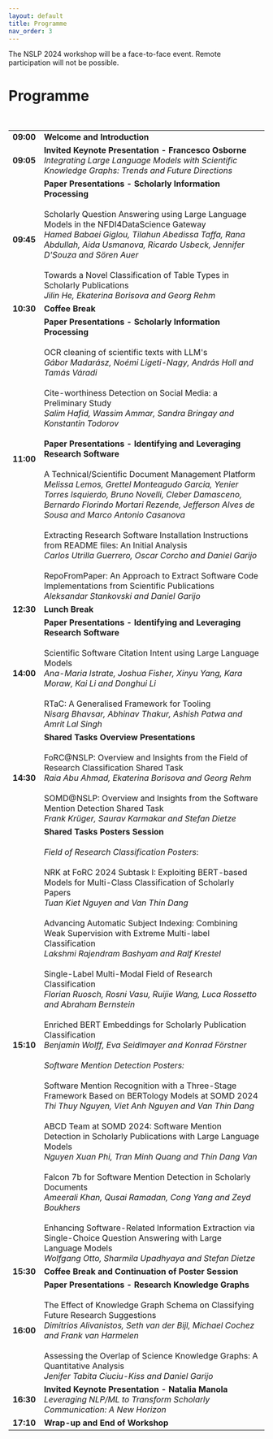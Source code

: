 ```yaml
---
layout: default
title: Programme
nav_order: 3
---
```

The NSLP 2024 workshop will be a face-to-face event. Remote participation will not be possible.

# Programme

<table>
  <tr>
    <td><strong>09:00</strong></td>
    <td><strong>Welcome and Introduction</strong></td>
  </tr>
  <tr>
    <td><strong>09:05</strong></td>
    <td colspan="2"><strong>Invited Keynote Presentation - Francesco Osborne</strong> 
      <br><em>Integrating Large Language Models with Scientific Knowledge Graphs: Trends and Future Directions</em></td>
  </tr>
  <tr>
    <td><strong>09:45</strong></td>
    <td colspan="5"><strong>Paper Presentations - Scholarly Information Processing</strong>
      <br>
      <br>Scholarly Question Answering using Large Language Models in the NFDI4DataScience Gateway 
      <br><em>Hamed Babaei Giglou, Tilahun Abedissa Taffa, Rana Abdullah, Aida Usmanova, Ricardo Usbeck, Jennifer D'Souza and Sören Auer</em>  
      <br>
      <br>Towards a Novel Classification of Table Types in Scholarly Publications 
      <br><em>Jilin He, Ekaterina Borisova and Georg Rehm</em></td>   
  </tr>
  <tr>
    <td><strong>10:30</strong></td>
    <td><strong>Coffee Break</strong></td>
  </tr>
  <tr>
    <td><strong>11:00</strong></td>
    <br>
    <td colspan="12"><strong>Paper Presentations - Scholarly Information Processing</strong> 
      <br>
      <br>OCR cleaning of scientific texts with LLM's 
      <br><em>Gábor Madarász, Noémi Ligeti-Nagy, András Holl and Tamás Váradi</em>  
      <br>
      <br>Cite-worthiness Detection on Social Media: a Preliminary Study
      <br><em>Salim Hafid, Wassim Ammar, Sandra Bringay and Konstantin Todorov</em>
      <br>
      <br><strong>Paper Presentations - Identifying and Leveraging Research Software</strong>
      <br>
      <br>A Technical/Scientific Document Management Platform
      <br><em>Melissa Lemos, Grettel Monteagudo Garcia, Yenier Torres Isquierdo, Bruno Novelli, Cleber Damasceno, Bernardo Florindo Mortari Rezende, Jefferson Alves de Sousa and Marco Antonio Casanova</em>
      <br>
      <br>Extracting Research Software Installation Instructions from README files: An Initial Analysis
      <br><em>Carlos Utrilla Guerrero, Oscar Corcho and Daniel Garijo</em>
      <br>
      <br>RepoFromPaper: An Approach to Extract Software Code Implementations from Scientific Publications
      <br><em>Aleksandar Stankovski and Daniel Garijo</em></td>  
  </tr>
  <tr>
    <td><strong>12:30</strong></td>
    <td><strong>Lunch Break</strong></td>
  </tr> 
  <tr>
    <td><strong>14:00</strong></td>
    <td colspan="5"><strong>Paper Presentations - Identifying and Leveraging Research Software</strong> 
      <br>
      <br>Scientific Software Citation Intent using Large Language Models
      <br><em>Ana-Maria Istrate, Joshua Fisher, Xinyu Yang, Kara Moraw, Kai Li and Donghui Li</em>
      <br>
      <br>RTaC: A Generalised Framework for Tooling
      <br><em>Nisarg Bhavsar, Abhinav Thakur, Ashish Patwa and Amrit Lal Singh</em></td>  
  </tr>
  <tr>
    <td><strong>14:30</strong></td>
    <td colspan="5"><strong>Shared Tasks Overview Presentations</strong> 
      <br>
      <br>FoRC@NSLP: Overview and Insights from the Field of Research Classification Shared Task
      <br><em>Raia Abu Ahmad, Ekaterina Borisova and Georg Rehm</em>  
      <br>
      <br>SOMD@NSLP: Overview and Insights from the Software Mention Detection Shared Task
      <br><em>Frank Krüger, Saurav Karmakar and Stefan Dietze</em></td>  
  </tr>
  <tr>
    <td><strong>15:10</strong></td>
    <td colspan="18"><strong>Shared Tasks Posters Session</strong> 
      <br>
      <br><em>Field of Research Classification Posters</em>: 
      <br>
      <br>NRK at FoRC 2024 Subtask I: Exploiting BERT-based Models for Multi-Class Classification of Scholarly Papers
      <br><em>Tuan Kiet Nguyen and Van Thin Dang</em>  
      <br>
      <br>Advancing Automatic Subject Indexing: Combining Weak Supervision with Extreme Multi-label Classification 
      <br><em>Lakshmi Rajendram Bashyam and Ralf Krestel</em> 
      <br>
      <br>Single-Label Multi-Modal Field of Research Classification
      <br><em>Florian Ruosch, Rosni Vasu, Ruijie Wang, Luca Rossetto and Abraham Bernstein</em>
      <br>
      <br>Enriched BERT Embeddings for Scholarly Publication Classification
      <br><em>Benjamin Wolff, Eva Seidlmayer and Konrad Förstner</em>
      <br>
      <br><em>Software Mention Detection Posters:</em> 
      <br>
      <br>Software Mention Recognition with a Three-Stage Framework Based on BERTology Models at SOMD 2024  
      <br><em>Thi Thuy Nguyen, Viet Anh Nguyen and Van Thin Dang</em>  
      <br>
      <br>ABCD Team at SOMD 2024: Software Mention Detection in Scholarly Publications with Large Language Models
      <br><em>Nguyen Xuan Phi, Tran Minh Quang and Thin Dang Van</em> 
      <br>
      <br>Falcon 7b for Software Mention Detection in Scholarly Documents
      <br><em>Ameerali Khan, Qusai Ramadan, Cong Yang and Zeyd Boukhers</em>
      <br>
      <br>Enhancing Software-Related Information Extraction via Single-Choice Question Answering with Large Language Models
      <br><em>Wolfgang Otto, Sharmila Upadhyaya and Stefan Dietze</em></td>
  </tr>
  <tr>
    <td><strong>15:30</strong></td>
    <td><strong>Coffee Break and Continuation of Poster Session</strong></td>
  </tr> 
  <tr>
    <td><strong>16:00</strong></td>
    <td colspan="5"><strong>Paper Presentations - Research Knowledge Graphs</strong> 
      <br>
      <br>The Effect of Knowledge Graph Schema on Classifying Future Research Suggestions
      <br><em>Dimitrios Alivanistos, Seth van der Bijl, Michael Cochez and Frank van Harmelen</em>  
      <br>
      <br>Assessing the Overlap of Science Knowledge Graphs: A Quantitative Analysis 
      <br><em>Jenifer Tabita Ciuciu-Kiss and Daniel Garijo</em></td>  
  </tr>
  <tr>
    <td><strong>16:30</strong></td>
    <td colspan="2"><strong>Invited Keynote Presentation - Natalia Manola</strong> 
      <br><em>Leveraging NLP/ML to Transform Scholarly Communication: A New Horizon</em></td>
  </tr>
  <tr>
    <td><strong>17:10</strong></td>
    <td><strong>Wrap-up and End of Workshop</strong></td>
  </tr>
  
</table>
